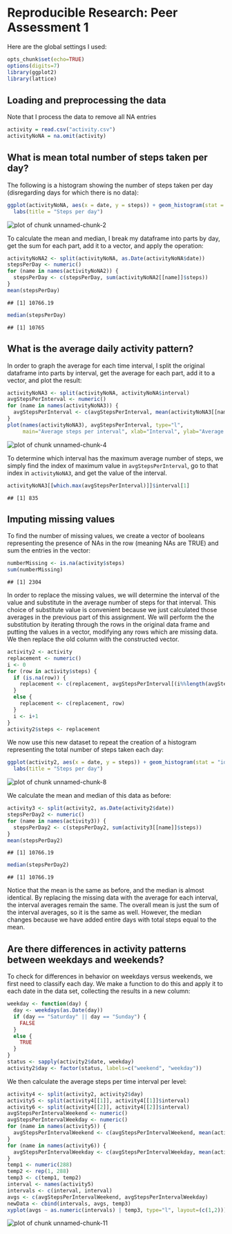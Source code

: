 # Reproducible Research: Peer Assessment 1

Here are the global settings I used:

```r
opts_chunk$set(echo=TRUE)
options(digits=7)
library(ggplot2)
library(lattice)
```

## Loading and preprocessing the data

Note that I process the data to remove all NA entries

```r
activity = read.csv("activity.csv")
activityNoNA = na.omit(activity)
```

## What is mean total number of steps taken per day?

The following is a histogram showing the number of steps taken per day
(disregarding days for which there is no data):

```r
ggplot(activityNoNA, aes(x = date, y = steps)) + geom_histogram(stat = "identity") +
  labs(title = "Steps per day")
```

![plot of chunk unnamed-chunk-2](figure/unnamed-chunk-2.png) 

To calculate the mean and median, I break my dataframe into parts by day, get 
the sum for each part, add it to a vector, and apply the operation:

```r
activityNoNA2 <- split(activityNoNA, as.Date(activityNoNA$date))
stepsPerDay <- numeric()
for (name in names(activityNoNA2)) {
  stepsPerDay <- c(stepsPerDay, sum(activityNoNA2[[name]]$steps))
}
mean(stepsPerDay)
```

```
## [1] 10766.19
```

```r
median(stepsPerDay)
```

```
## [1] 10765
```

## What is the average daily activity pattern?

In order to graph the average for each time interval, I split the original 
dataframe into parts by interval, get the average for each part, add it to a 
vector, and plot the result:

```r
activityNoNA3 <- split(activityNoNA, activityNoNA$interval)
avgStepsPerInterval <- numeric()
for (name in names(activityNoNA3)) {
  avgStepsPerInterval <- c(avgStepsPerInterval, mean(activityNoNA3[[name]]$steps))
}
plot(names(activityNoNA3), avgStepsPerInterval, type="l", 
     main="Average steps per interval", xlab="Interval", ylab="Average steps")
```

![plot of chunk unnamed-chunk-4](figure/unnamed-chunk-4.png) 

To determine which interval has the maximum average number of steps, we simply
find the index of maximum value in `avgStepsPerInterval`, go to that index in
`activityNoNA3`, and get the value of the interval.

```r
activityNoNA3[[which.max(avgStepsPerInterval)]]$interval[1]
```

```
## [1] 835
```

## Imputing missing values

To find the number of missing values, we create a vector of booleans
representing the presence of NAs in the row (meaning NAs are TRUE) and sum the
entries in the vector:

```r
numberMissing <- is.na(activity$steps)
sum(numberMissing)
```

```
## [1] 2304
```

In order to replace the missing values, we will determine the interval of the
value and substitute in the average number of steps for that interval. This
choice of substitute value is convenient because we just calculated those
averages in the previous part of this assignment. We will perform the the
substitution by iterating through the rows in the original data frame and
putting the values in a vector, modifying any rows which are missing data. We
then replace the old column with the constructed vector.

```r
activity2 <- activity
replacement <- numeric()
i <- 0
for (row in activity$steps) {
  if (is.na(row)) {
    replacement <- c(replacement, avgStepsPerInterval[(i%%length(avgStepsPerInterval))+1])
  }
  else {
    replacement <- c(replacement, row)
  }
  i <- i+1
}
activity2$steps <- replacement
```

We now use this new dataset to repeat the creation of a histogram representing
the total number of steps taken each day:

```r
ggplot(activity2, aes(x = date, y = steps)) + geom_histogram(stat = "identity") +
  labs(title = "Steps per day")
```

![plot of chunk unnamed-chunk-8](figure/unnamed-chunk-8.png) 

We calculate the mean and median of this data as before:

```r
activity3 <- split(activity2, as.Date(activity2$date))
stepsPerDay2 <- numeric()
for (name in names(activity3)) {
  stepsPerDay2 <- c(stepsPerDay2, sum(activity3[[name]]$steps))
}
mean(stepsPerDay2)
```

```
## [1] 10766.19
```

```r
median(stepsPerDay2)
```

```
## [1] 10766.19
```
Notice that the mean is the same as before, and the median is almost identical.
By replacing the missing data with the average for each interval, the interval
averages remain the same. The overall mean is just the sum of the interval
averages, so it is the same as well. However, the median changes because we have
added entire days with total steps equal to the mean.

## Are there differences in activity patterns between weekdays and weekends?

To check for differences in behavior on weekdays versus weekends, we first need
to classify each day. We make a function to do this and apply it to each date in
the data set, collecting the results in a new column:

```r
weekday <- function(day) {
  day <- weekdays(as.Date(day))
  if (day == "Saturday" || day == "Sunday") {
    FALSE
  }
  else {
    TRUE
  }
}
status <- sapply(activity2$date, weekday)
activity2$day <- factor(status, labels=c("weekend", "weekday"))
```

We then calculate the average steps per time interval per level:

```r
activity4 <- split(activity2, activity2$day)
activity5 <- split(activity4[[1]], activity4[[1]]$interval)
activity6 <- split(activity4[[2]], activity4[[2]]$interval)
avgStepsPerIntervalWeekend <- numeric()
avgStepsPerIntervalWeekday <- numeric()
for (name in names(activity5)) {
  avgStepsPerIntervalWeekend <- c(avgStepsPerIntervalWeekend, mean(activity5[[name]]$steps))
}
for (name in names(activity6)) {
  avgStepsPerIntervalWeekday <- c(avgStepsPerIntervalWeekday, mean(activity6[[name]]$steps))
}
temp1 <- numeric(288)
temp2 <- rep(1, 288)
temp3 <- c(temp1, temp2)
interval <- names(activity5)
intervals <- c(interval, interval)
avgs <- c(avgStepsPerIntervalWeekend, avgStepsPerIntervalWeekday)
newData <- cbind(intervals, avgs, temp3)
xyplot(avgs ~ as.numeric(intervals) | temp3, type="l", layout=(c(1,2)))
```

![plot of chunk unnamed-chunk-11](figure/unnamed-chunk-11.png) 
